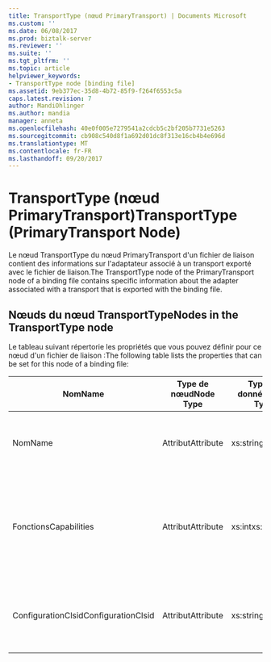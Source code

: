 ```yaml
---
title: TransportType (nœud PrimaryTransport) | Documents Microsoft
ms.custom: ''
ms.date: 06/08/2017
ms.prod: biztalk-server
ms.reviewer: ''
ms.suite: ''
ms.tgt_pltfrm: ''
ms.topic: article
helpviewer_keywords:
- TransportType node [binding file]
ms.assetid: 9eb377ec-35d8-4b72-85f9-f264f6553c5a
caps.latest.revision: 7
author: MandiOhlinger
ms.author: mandia
manager: anneta
ms.openlocfilehash: 40e0f005e7279541a2cdcb5c2bf205b7731e5263
ms.sourcegitcommit: cb908c540d8f1a692d01dc8f313e16cb4b4e696d
ms.translationtype: MT
ms.contentlocale: fr-FR
ms.lasthandoff: 09/20/2017
---
```

# <a name="transporttype-primarytransport-node"></a><span data-ttu-id="bff1a-102">TransportType (nœud PrimaryTransport)</span><span class="sxs-lookup"><span data-stu-id="bff1a-102">TransportType (PrimaryTransport Node)</span></span>
<span data-ttu-id="bff1a-103">Le nœud TransportType du nœud PrimaryTransport d'un fichier de liaison contient des informations sur l'adaptateur associé à un transport exporté avec le fichier de liaison.</span><span class="sxs-lookup"><span data-stu-id="bff1a-103">The TransportType node of the PrimaryTransport node of a binding file contains specific information about the adapter associated with a transport that is exported with the binding file.</span></span>  
  
## <a name="nodes-in-the-transporttype-node"></a><span data-ttu-id="bff1a-104">Nœuds du nœud TransportType</span><span class="sxs-lookup"><span data-stu-id="bff1a-104">Nodes in the TransportType node</span></span>  
 <span data-ttu-id="bff1a-105">Le tableau suivant répertorie les propriétés que vous pouvez définir pour ce nœud d'un fichier de liaison :</span><span class="sxs-lookup"><span data-stu-id="bff1a-105">The following table lists the properties that can be set for this node of a binding file:</span></span>  
  
|<span data-ttu-id="bff1a-106">**Nom**</span><span class="sxs-lookup"><span data-stu-id="bff1a-106">**Name**</span></span>|<span data-ttu-id="bff1a-107">**Type de nœud**</span><span class="sxs-lookup"><span data-stu-id="bff1a-107">**Node Type**</span></span>|<span data-ttu-id="bff1a-108">**Type de données**</span><span class="sxs-lookup"><span data-stu-id="bff1a-108">**Data Type**</span></span>|<span data-ttu-id="bff1a-109">**Description**</span><span class="sxs-lookup"><span data-stu-id="bff1a-109">**Description**</span></span>|<span data-ttu-id="bff1a-110">**Restrictions**</span><span class="sxs-lookup"><span data-stu-id="bff1a-110">**Restrictions**</span></span>|<span data-ttu-id="bff1a-111">**Commentaires**</span><span class="sxs-lookup"><span data-stu-id="bff1a-111">**Comments**</span></span>|  
|--------------|-------------------|-------------------|---------------------|----------------------|------------------|  
|<span data-ttu-id="bff1a-112">Nom</span><span class="sxs-lookup"><span data-stu-id="bff1a-112">Name</span></span>|<span data-ttu-id="bff1a-113">Attribut</span><span class="sxs-lookup"><span data-stu-id="bff1a-113">Attribute</span></span>|<span data-ttu-id="bff1a-114">xs:string</span><span class="sxs-lookup"><span data-stu-id="bff1a-114">xs:string</span></span>|<span data-ttu-id="bff1a-115">Spécifie le nom de l'adaptateur associé au transport.</span><span class="sxs-lookup"><span data-stu-id="bff1a-115">Specifies the name of the adapter associated with the transport.</span></span>|<span data-ttu-id="bff1a-116">Facultatif</span><span class="sxs-lookup"><span data-stu-id="bff1a-116">Not required</span></span>|<span data-ttu-id="bff1a-117">Valeur par défaut : vide</span><span class="sxs-lookup"><span data-stu-id="bff1a-117">Default value: empty</span></span>|  
|<span data-ttu-id="bff1a-118">Fonctions</span><span class="sxs-lookup"><span data-stu-id="bff1a-118">Capabilities</span></span>|<span data-ttu-id="bff1a-119">Attribut</span><span class="sxs-lookup"><span data-stu-id="bff1a-119">Attribute</span></span>|<span data-ttu-id="bff1a-120">xs:int</span><span class="sxs-lookup"><span data-stu-id="bff1a-120">xs:int</span></span>|<span data-ttu-id="bff1a-121">Spécifie les fonctions de l'adaptateur associé au transport.</span><span class="sxs-lookup"><span data-stu-id="bff1a-121">Specifies the capabilities of the adapter associated with the transport.</span></span>|<span data-ttu-id="bff1a-122">Requis</span><span class="sxs-lookup"><span data-stu-id="bff1a-122">Required</span></span>|<span data-ttu-id="bff1a-123">Valeur par défaut : Aucun</span><span class="sxs-lookup"><span data-stu-id="bff1a-123">Default value: none</span></span><br /><br /> <span data-ttu-id="bff1a-124">Les valeurs possibles sont celles qui sont disponibles dans l'énumération [Microsoft.BizTalk.ExplorerOM.Capabilities](http://msdn.microsoft.com/library/microsoft.biztalk.explorerom.capabilities.aspx) .</span><span class="sxs-lookup"><span data-stu-id="bff1a-124">Possible values include those available in the [Microsoft.BizTalk.ExplorerOM.Capabilities](http://msdn.microsoft.com/library/microsoft.biztalk.explorerom.capabilities.aspx) enumeration.</span></span>|  
|<span data-ttu-id="bff1a-125">ConfigurationClsid</span><span class="sxs-lookup"><span data-stu-id="bff1a-125">ConfigurationClsid</span></span>|<span data-ttu-id="bff1a-126">Attribut</span><span class="sxs-lookup"><span data-stu-id="bff1a-126">Attribute</span></span>|<span data-ttu-id="bff1a-127">xs:string</span><span class="sxs-lookup"><span data-stu-id="bff1a-127">xs:string</span></span>|<span data-ttu-id="bff1a-128">Spécifie le GUID de configuration de l'adaptateur associé au transport.</span><span class="sxs-lookup"><span data-stu-id="bff1a-128">Specifies the configuration GUID of the adapter associated with the transport.</span></span>|<span data-ttu-id="bff1a-129">Facultatif</span><span class="sxs-lookup"><span data-stu-id="bff1a-129">Not required</span></span>|<span data-ttu-id="bff1a-130">Valeur par défaut : vide</span><span class="sxs-lookup"><span data-stu-id="bff1a-130">Default value: empty</span></span>|